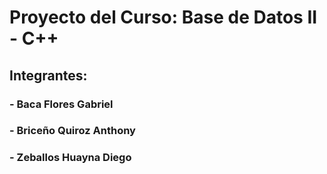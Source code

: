 # Proyecto del Curso: Base de Datos II - C++
## Integrantes:
### - Baca Flores Gabriel
### - Briceño Quiroz Anthony
### - Zeballos Huayna Diego
